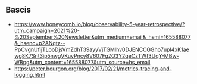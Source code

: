 ## Bascis
+ https://www.honeycomb.io/blog/observability-5-year-retrospective/?utm_campaign=2021%20-%20September%20Newsletter&utm_medium=email&_hsmi=165588077&_hsenc=p2ANqtz--PpCvgnUfijTLooDjsVmZdhT39ayyVjTGMlhv0DJENCCGGho7upI4xK1aewg8K7Snt3ip5nwgVKuvPncy8V607FgZQ3Y2qeCzTWf3UqY-MBw-WBpg&utm_content=165588077&utm_source=hs_email
+ https://peter.bourgon.org/blog/2017/02/21/metrics-tracing-and-logging.html
